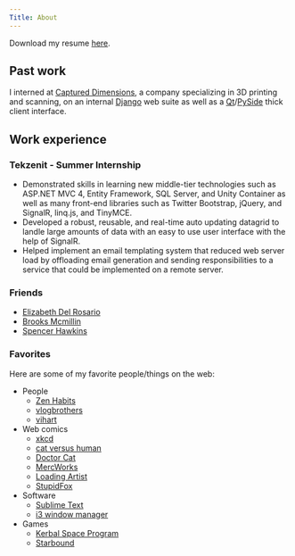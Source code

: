 ```yaml
---
Title: About
---
```


Download my resume [here](https://s3.amazonaws.com/deslee/resume.pdf).

## Past work

I interned at [Captured Dimensions][1], a company specializing in 3D printing and scanning, on an internal [Django][2] web suite as well as a [Qt][3]/[PySide][4] thick client interface.

[1]: http://captureddimensions.com/
[2]: https://www.djangoproject.com/
[3]: http://qt-project.org/
[4]: http://qt-project.org/wiki/PySide

## Work experience
### Tekzenit - Summer Internship

- Demonstrated skills in learning new middle-tier technologies such as ASP.NET MVC 4, 
Entity Framework, SQL Server, and Unity Container as well as many front-end libraries such as Twitter Bootstrap, jQuery, and SignalR, linq.js, and TinyMCE.
- Developed a robust, reusable, and real-time auto updating datagrid to landle large amounts of data with an easy to use user interface with the help of SignalR.
- Helped implement an email templating system that reduced web server load by offloading email generation and sending responsibilities to a service that could be 
implemented on a remote server.

### Friends

- [Elizabeth Del Rosario](http://elizabethdelrosario.com/)
- [Brooks Mcmillin](http://brooksmcmillin.com/)
- [Spencer Hawkins](http://spencer-hawkins.com/)

### Favorites

Here are some of my favorite people/things on the web:

- People
	- [Zen Habits](http://zenhabits.net/)
	- [vlogbrothers](http://www.youtube.com/user/vlogbrothers)
	- [vihart](http://vihart.com/)
- Web comics
	- [xkcd](http://xkcd.com/)
	- [cat versus human](http://www.catversushuman.com/)
	- [Doctor Cat](http://doctorcatmd.com/)
	- [MercWorks](http://www.mercworks.net/)
	- [Loading Artist](http://www.loadingartist.com/)
	- [StupidFox](http://stupidfox.net/)
- Software
	- [Sublime Text](http://www.sublimetext.com/)
	- [i3 window manager](http://i3wm.org/)
- Games
	- [Kerbal Space Program](https://kerbalspaceprogram.com/)
	- [Starbound](http://playstarbound.com/) 
